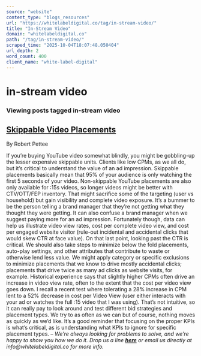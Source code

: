 ```yaml
---
source: "website"
content_type: "blogs_resources"
url: "https://whitelabeldigital.co/tag/in-stream-video/"
title: "In-Stream Video"
domain: "whitelabeldigital.co"
path: "/tag/in-stream-video/"
scraped_time: "2025-10-04T18:07:48.050404"
url_depth: 2
word_count: 400
client_name: "white-label-digital"
---
```


# in-stream video

### Viewing posts tagged in-stream video

## [Skippable Video Placements](https://whitelabeldigital.co/skippable-video-placements/)

By Robert Pettee

If you’re buying YouTube video somewhat blindly, you might be gobbling-up the lesser expensive skippable units. Clients like low CPMs, as we all do, but it’s critical to understand the value of an ad impression. Skippable placements basically mean that 95% of your audience is only watching the first 5 seconds of your video. Non-skippable YouTube placements are also only available for :15s videos, so longer videos might be better with CTV/OTT/FEP inventory. That might sacrifice some of the targeting (user vs household) but gain visibility and complete video exposure. It’s a bummer to be the person telling a brand manager that they’re not getting what they thought they were getting. It can also confuse a brand manager when we suggest paying more for an ad impression. Fortunately though, data can help us illustrate video view rates, cost per complete video view, and cost per engaged website visitor (rule-out incidental and accidental clicks that would skew CTR at face value). On that last point, looking past the CTR is critical. We should also take steps to minimize below the fold placements, auto-play settings, and other attributes that contribute to waste or otherwise lend less value. We might apply category or specific exclusions to minimize placements that we know to drive mostly accidental clicks; placements that drive twice as many ad clicks as website visits, for example. Historical experience says that slightly higher CPMs often drive an increase in video view rate, often to the extent that the cost per video view goes down. I recall a recent test where tolerating a 28% increase in CPM lent to a 52% decrease in cost per Video View (user either interacts with your ad or watches the full :15 video that I was using). That’s not intuitive, so it can really pay to look around and test different bid strategies and placement types. We try to as often as we can but of course, nothing moves as quickly as we’d like. It’s a good reminder that focusing on the proper KPIs is what’s critical, as is understanding what KPIs to ignore for specific placement types. – _We’re always looking for problems to solve, and we’re happy to show you how we do it. Drop us a line [**here**](https://whitelabeldigital.co/contact/) or email us directly at _info@whitelabeldigital.co_ for more info._